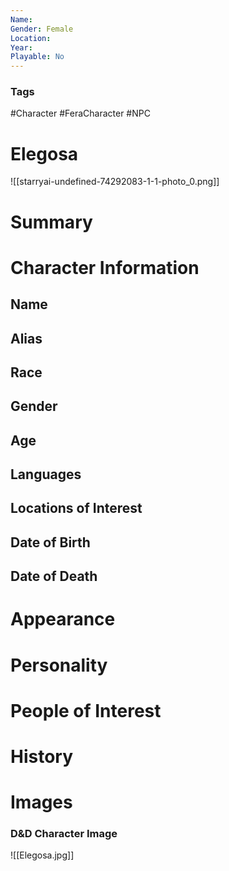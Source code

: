 ```yaml
---
Name: 
Gender: Female
Location: 
Year: 
Playable: No
---
```


### Tags
#Character #FeraCharacter  #NPC

# Elegosa
![[starryai-undefined-74292083-1-1-photo_0.png]]

# Summary


# Character Information

## Name

## Alias

## Race

## Gender

## Age

## Languages

## Locations of Interest

## Date of Birth

## Date of Death

# Appearance

# Personality

# People of Interest

# History

# Images
### D&D Character Image
![[Elegosa.jpg]]